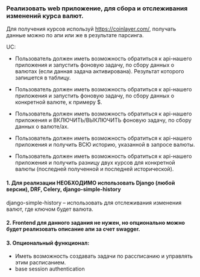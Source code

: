 ### Реализовать web приложение, для сбора и отслеживания изменений курса валют.

Для получения курсов используй https://coinlayer.com/, получать данные можно по апи или же в результате парсинга.

UC:
 - Пользователь должен иметь возможность обратиться к api-нашего приложения и запустить фоновую задачу, по сбору данных о валютах (если данная задача активирована). Результат которого запишется в таблицу.
 - Пользователь должен иметь возможность обратиться к api-нашего приложения и запустить фоновую задачу, по сбору данных о конкретной валюте, к примеру $.
 - Пользователь должен иметь возможность обратиться к api-нашего приложения и ВКЛЮЧИТЬ/ВЫКЛЮЧИТЬ фоновую задачу, по сбору данных о валюте/ах.
 
 - Пользователь должен иметь возможность обратиться к api-нашего приложения и получить ВСЮ историю, указанной в запросе валюты.
 - Пользователь должен иметь возможность обратиться к api-нашего приложения и получить разницу двух курсов для конкретной валюты (последней полученной и последней исторической).

#### 1. Для реализации НЕОБХОДИМО использовать Django (любой версии), DRF, Celery, django-simple-history

django-simple-history – использовать для отслеживания изменения валют, где ключом будет валюта.

#### 2. Frontend для данного задания не нужен, но опционально можно будет реализовать описание апи за счет swagger.

#### 3. Опциональный функционал:
 - Иметь возможность создавать задачи по рассписанию и управлять этим расписанием.
 - base session authentication

